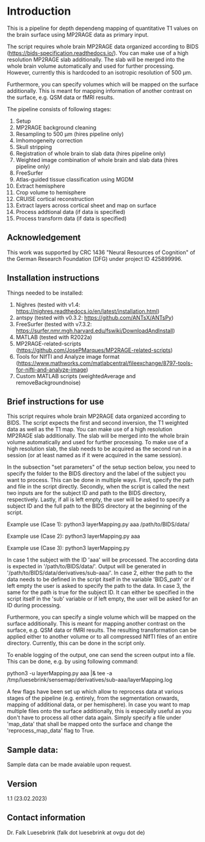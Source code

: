 # Introduction
This is a pipeline for depth dependeng mapping of quantitative T1 values on the brain surface using MP2RAGE data as primary input.

The script requires whole brain MP2RAGE data organized according to BIDS (https://bids-specification.readthedocs.io/). You can make use of a high resolution MP2RAGE slab additionally. The slab will be merged into the whole brain volume automatically and used for further processing. However, currently this is hardcoded to an isotropic resolution of 500 µm.

Furthermore, you can specify volumes which will be mapped on the surface additionally. This is meant for mapping information of another contrast on the surface, e.g. QSM data or fMRI results.

The pipeline consists of following stages:
01. Setup
02. MP2RAGE background cleaning
03. Resampling to 500 µm (hires pipeline only)
04. Imhomogeneity correction
05. Skull stripping
06. Registration of whole brain to slab data (hires pipeline only)
07. Weighted image combination of whole brain and slab data (hires pipeline only)
08. FreeSurfer
09. Atlas-guided tissue classification using MGDM
10. Extract hemisphere
11. Crop volume to hemisphere
12. CRUISE cortical reconstruction
13. Extract layers across cortical sheet and map on surface
14. Process addtional data (if data is specified)
15. Process transform data (if data is specified)

## Acknowledgement
This work was supported by CRC 1436 "Neural Resources of Cognition" of the German Research Foundation (DFG) under project ID 425899996.

## Installation instructions
Things needed to be installed:
1. Nighres (tested with v1.4: https://nighres.readthedocs.io/en/latest/installation.html)
2. antspy (tested with v0.3.2: https://github.com/ANTsX/ANTsPy)
3. FreeSurfer (tested with v7.3.2: https://surfer.nmr.mgh.harvard.edu/fswiki/DownloadAndInstall)
4. MATLAB (tested with R2022a)
5. MP2RAGE-related-scripts (https://github.com/JosePMarques/MP2RAGE-related-scripts)
6. Tools for NIfTI and Analyze image format (https://www.mathworks.com/matlabcentral/fileexchange/8797-tools-for-nifti-and-analyze-image)
7. Custom MATLAB scripts (weightedAverage and removeBackgroundnoise)

## Brief instructions for use
This script requires whole brain MP2RAGE data organized according to BIDS. The script expects the first and second inversion, the T1 weighted data as
well as the T1 map. You can make use of a high resolution MP2RAGE slab additionally. The slab will be merged into the whole brain volume automatically and used for further processing. To make use of a high resolution slab, the slab needs to be acquired as the second run in a session (or at least named as if it were acquired in the same session).

In the subsection "set parameters" of the setup section below, you need to specify the folder to the BIDS directory and the label of the subject you want to process. This can be done in multiple ways. First, specify the path and file in the script directly. Secondly, when the script is called the next two inputs are for the subject ID and path to the BIDS directory, respectively. Lastly, if all is left empty, the user will be asked to specify a subject ID and the full path to the BIDS directory at the beginning of the script.

Example use (Case 1):
python3 layerMapping.py aaa /path/to/BIDS/data/

Example use (Case 2):
python3 layerMapping.py aaa

Example use (Case 3):
python3 layerMapping.py

In case 1 the subject with the ID 'aaa' will be processed. The according data is expected in '/path/to/BIDS/data/'. Output will be generated in  '/path/to/BIDS/data/derivatives/sub-aaa/'. In case 2, either the path to the data needs to be defined in the script itself in the variable 'BIDS_path' or if left empty the user is asked to specify the path to the data. In case 3, the same for the path is true for the subject ID. It can either be specified in the script itself in the 'sub' variable or if left empty, the user will be asked for an ID during processing.

Furthermore, you can specify a single volume which will be mapped on the surface additionally. This is meant for mapping another contrast  on the  surface, e.g. QSM data or fMRI results. The resulting transformation can be applied either to another volume or to all compressed NIfTI files of an entire directory. Currently, this can be done in the script only.

To enable logging of the output, one can send the screen output into a file. This can be done, e.g. by using following command:

python3 -u layerMapping.py aaa |& tee -a /tmp/luesebrink/sensemap/derivatives/sub-aaa/layerMapping.log

A few flags have been set up which allow to reprocess data at various stages of the pipeline (e.g. entirely, from the segmentation onwards, mapping of additional data, or per hemisphere). In case you want to map multiple files onto the surface additionally, this is especially useful as you don't have to process all other data again. Simply specify a file under 'map_data' that shall be mapped onto the surface and change the 'reprocess_map_data' flag to True.

## Sample data:
Sample data can be made avaiable upon request.

## Version
1.1 (23.02.2023)

## Contact information
Dr. Falk Luesebrink
(falk dot luesebrink at ovgu dot de)

